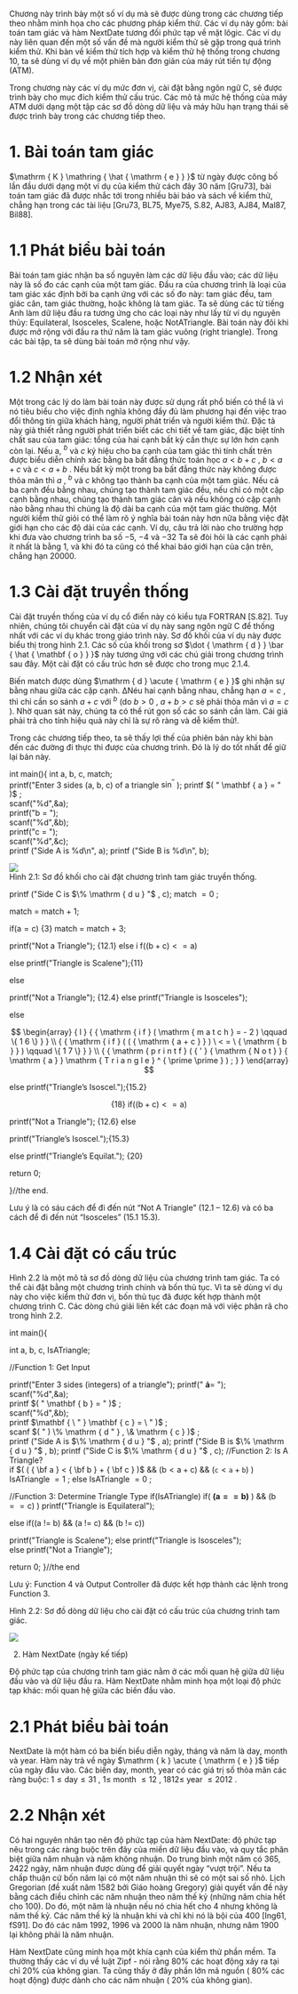 

Chương này trình bày một số ví dụ mà sẽ được dùng trong các chương tiếp theo nhằm minh họa cho các phương pháp kiểm thử. Các ví dụ này gồm: bài toán tam giác và hàm NextDate tương đối phức tạp về mặt lôgic. Các ví dụ này liên quan đến một số vấn đề mà người kiểm thử sẽ gặp trong quá trình kiểm thử. Khi bàn về kiểm thử tích hợp và kiểm thử hệ thống trong chương 10, ta sẽ dùng ví dụ về một phiên bản đơn giản của máy rút tiền tự động (ATM).

Trong chương này các ví dụ mức đơn vị, cài đặt bằng ngôn ngữ C, sẽ được trình bày cho mục đích kiểm thử cấu trúc. Các mô tả mức hệ thống của máy ATM dưới dạng một tập các sơ đồ dòng dữ liệu và máy hữu hạn trạng thái sẽ được trình bày trong các chương tiếp theo.

# 1. Bài toán tam giác

$\mathrm { K } \mathring { \hat { \mathrm { e } } }$ từ ngày được công bố lần đầu dưới dạng một ví dụ của kiểm thử cách đây 30 năm [Gru73], bài toán tam giác đã được nhắc tới trong nhiều bài báo và sách về kiểm thử, chẳng hạn trong các tài liệu [Gru73, BL75, Mye75, S.82, AJ83, AJ84, Mal87, Bil88].

# 1.1 Phát biểu bài toán

Bài toán tam giác nhận ba số nguyên làm các dữ liệu đầu vào; các dữ liệu này là số đo các cạnh của một tam giác. Đầu ra của chương trình là loại của tam giác xác định bởi ba cạnh ứng với các số đo này: tam giác đều, tam giác cân, tam giác thường, hoặc không là tam giác. Ta sẽ dùng các từ tiếng Anh làm dữ liệu đầu ra tương ứng cho các loại này như lấy từ ví dụ nguyên thủy: Equilateral, Isosceles, Scalene, hoặc NotATriangle. Bài toán này đôi khi được mở rộng với đầu ra thứ năm là tam giác vuông (right triangle). Trong các bài tập, ta sẽ dùng bài toán mở rộng như vậy.

# 1.2 Nhận xét

Một trong các lý do làm bài toán này được sử dụng rất phổ biến có thể là vì nó tiêu biểu cho việc định nghĩa không đầy đủ làm phương hại đến việc trao đổi thông tin giữa khách hàng, người phát triển và người kiểm thử. Đặc tả này giả thiết rằng người phát triển biết các chi tiết về tam giác, đặc biệt tính chất sau của tam giác: tổng của hai cạnh bất kỳ cần thực sự lớn hơn cạnh còn lại. Nếu a, $^ { b }$ và $c$ ký hiệu cho ba cạnh của tam giác thì tính chất trên được biểu diễn chính xác bằng ba bất đẳng thức toán học $a < b + c$ , $b < a + c$ và $c < a + b$ . Nếu bất kỳ một trong ba bất đẳng thức này không được thỏa mãn thì $a$ , $^ { b }$ và $c$ không tạo thành ba cạnh của một tam giác. Nếu cả ba cạnh đều bằng nhau, chúng tạo thành tam giác đều, nếu chỉ có một cặp cạnh bằng nhau, chúng tạo thành tam giác cân và nếu không có cặp cạnh nào bằng nhau thì chúng là độ dài ba cạnh của một tam giác thường. Một người kiểm thử giỏi có thể làm rõ ý nghĩa bài toán này hơn nữa bằng việc đặt giới hạn cho các độ dài của các cạnh. Ví dụ, câu trả lời nào cho trường hợp khi đưa vào chương trình ba số −5, −4 và $- 3 2$ Ta sẽ đòi hỏi là các cạnh phải ít nhất là bằng 1, và khi đó ta cũng có thể khai báo giới hạn của cận trên, chẳng hạn 20000.

# 1.3 Cài đặt truyền thống

Cài đặt truyền thống của ví dụ cổ điển này có kiểu tựa FORTRAN [S.82]. Tuy nhiên, chúng tôi chuyển cài đặt của ví dụ này sang ngôn ngữ C để thống nhất với các ví dụ khác trong giáo trình này. Sơ đồ khối của ví dụ này được biểu thị trong hình 2.1. Các số của khối trong sơ $\dot { \mathrm { d } } \bar { \hat { \mathbf { o } } }$ này tương ứng với các chú giải trong chương trình sau đây. Một cài đặt có cấu trúc hơn sẽ được cho trong mục 2.1.4.

Biến match được dùng $\mathrm { d } \acute { \mathrm { e } }$ ghi nhận sự bằng nhau giữa các cặp cạnh. $\mathrm { \Delta N } \mathrm { \acute { e } u }$ hai cạnh bằng nhau, chẳng hạn $a = c$ , thì chỉ cần so sánh $a + c$ với $^ { b }$ (do $b > 0$ , $a + b > c$ sẽ phải thỏa mãn vì $a = c$ ). Nhờ quan sát này, chúng ta có thể rút gọn số các so sánh cần làm. Cái giá phải trả cho tính hiệu quả này chỉ là sự rõ ràng và dễ kiểm thử!.

Trong các chương tiếp theo, ta sẽ thấy lợi thế của phiên bản này khi bàn đến các đường đi thực thi được của chương trình. Đó là lý do tốt nhất để giữ lại bản này.

int main(){ int a, b, c, match;   
printf("Enter 3 sides (a, b, c) of a triangle $\sin ^ { \prime \prime }$ ); printf $( " \mathbf { a } = " )$ ;   
scanf("%d",&a);   
printf("b = ");   
scanf("%d",&b);   
printf("c = ");   
scanf("%d",&c);   
printf ("Side A is %d\n", a); printf ("Side B is %d\n", b);

![](images/image1.jpg)  
Hình 2.1: Sơ đồ khối cho cài đặt chương trình tam giác truyền thống.

printf ("Side C is $\% \mathrm { d u } "$ , c); match $= 0$ ;

match $=$ match + 1;

${ \mathrm { i f } } ( { \mathrm { a } } = { \mathrm { c } } ) \ \{ 3 \}$ match $=$ match + 3;



printf("Not a Triangle"); {12.1} else i $\mathsf { f } ( ( \mathsf { b } + \mathsf { c } ) < = \mathsf { a } )$

else printf("Triangle is Scalene");{11}

else

printf("Not a Triangle"); $\{ 1 2 . 4 \}$ else printf("Triangle is Isosceles");

else

$$
\begin{array} { l } { { \mathrm { i f } ( \mathrm { m a t c h } = - 2 ) \qquad \{ 1 6 \} } } \\ { { \mathrm { i f } ( ( { \mathrm { a + c } } ) \ < = \ { \mathrm { b } } ) \qquad \{ 1 7 \} } } \\ { { \mathrm { p r i n t f } ( { ' } { \mathrm { N o t } } { \mathrm { a } } \mathrm { T r i a n g l e } ^ { \prime \prime } ) ; } } \end{array}
$$

else printf("Triangle’s Isoscel.");{15.2}

$$
\{ 1 8 \} \ \mathrm { i f } ( ( \mathsf { b } + \mathsf { c } ) < = \mathsf { a } )
$$

printf("Not a Triangle"); {12.6} else

printf("Triangle’s Isoscel.");{15.3}

else printf("Triangle’s Equilat."); {20}

return 0;

}//the end.

Lưu ý là có sáu cách để đi đến nút “Not A Triangle” (12.1 – 12.6) và có ba cách để đi đến nút “Isosceles” (15.1 15.3).

# 1.4 Cài đặt có cấu trúc

Hình 2.2 là một mô tả sơ đồ dòng dữ liệu của chương trình tam giác. Ta có thể cài đặt bằng một chương trình chính và bốn thủ tục. Vì ta sẽ dùng ví dụ này cho việc kiểm thử đơn vị, bốn thủ tục đã được kết hợp thành một chương trình C. Các dòng chú giải liên kết các đoạn mã với việc phân rã cho trong hình 2.2.

int main(){

int a, b, c, IsATriangle;

//Function 1: Get Input



printf("Enter 3 sides (integers) of a triangle"); printf(" $\mathbf { \dot { a } } =$ ");   
scanf("%d",&a);   
printf $( " \mathbf { b } = " )$ ;   
scanf("%d",&b);   
printf $\mathbf { \ " } \mathbf { c } = \ " )$ ;   
scanf $( " ) \% \mathrm { d " } , \& \mathrm { c } )$ ;   
printf ("Side A is $\% \mathrm { d u } "$ , a); printf ("Side B is $\% \mathrm { d u } "$ , b); printf ("Side C is $\% \mathrm { d u } "$ , c); //Function 2: Is A Triangle?   
if $( ( { \bf a } < { \bf b } + { \bf c } )$ && $( { \mathsf { b } } < { \mathsf { a } } + { \mathsf { c } } )$ && $( \mathtt { c } < \mathtt { a } + \mathtt { b } )$ ) IsATriangle $= 1$ ; else IsATriangle $= 0$ ;

//Function 3: Determine Triangle Type if(IsATriangle) if( $\mathbf { ( a = = b ) }$ ) && $( { \mathsf { b } } = = { \mathsf { c } } )$ ) printf("Triangle is Equilateral");

else if((a != b) && (a != c) && (b != c))

printf("Triangle is Scalene"); else printf("Triangle is Isosceles");   
else printf("Not a Triangle");

return 0; }//the end

Lưu ý: Function 4 và Output Controller đã được kết hợp thành các lệnh trong Function 3.



Hình 2.2: Sơ đồ dòng dữ liệu cho cài đặt có cấu trúc của chương trình tam giác.

![](images/image2.jpg)

2. Hàm NextDate (ngày kế tiếp)

Độ phức tạp của chương trình tam giác nằm ở các mối quan hệ giữa dữ liệu đầu vào và dữ liệu đầu ra. Hàm NextDate nhằm minh họa một loại độ phức tạp khác: mối quan hệ giữa các biến đầu vào.

# 2.1 Phát biểu bài toán

NextDate là một hàm có ba biến biểu diễn ngày, tháng và năm là day, month và year. Hàm này trả về ngày $\mathrm { k } \acute { \mathrm { e } }$ tiếp của ngày đầu vào. Các biến day, month, year có các giá trị số thỏa mãn các ràng buộc: $1 \leq \mathrm { d a y } \leq 3 1$ , $1 \leq$ month $\leq 1 2$ , $1 8 1 2 \leq$ year $\leq 2 0 1 2$ .

# 2.2 Nhận xét

Có hai nguyên nhân tạo nên độ phức tạp của hàm NextDate: độ phức tạp nêu trong các ràng buộc trên đây của miền dữ liệu đầu vào, và quy tắc phân biệt giữa năm nhuận và năm không nhuận. Do trung bình một năm có 365, 2422 ngày, năm nhuận được dùng để giải quyết ngày “vượt trội”. Nếu ta chấp thuận cứ bốn năm lại có một năm nhuận thì sẽ có một sai số nhỏ. Lịch Gregorian (đề xuất năm 1582 bởi Giáo hoàng Gregory) giải quyết vấn đề này bằng cách điều chỉnh các năm nhuận theo năm thế kỷ (những năm chia hết cho 100). Do đó, một năm là nhuận nếu nó chia hết cho 4 nhưng không là năm thế kỷ. Các năm thế kỷ là nhuận khi và chỉ khi nó là bội của 400 [Ing61, fS91]. Do đó các năm 1992, 1996 và 2000 là năm nhuận, nhưng năm 1900 lại không phải là năm nhuận.

Hàm NextDate cũng minh họa một khía cạnh của kiểm thử phần mềm. Ta thường thấy các ví dụ về luật Zipf - nói rằng $80 \%$ các hoạt động xảy ra tại chỉ $20 \%$ của không gian. Ta cũng thấy ở đây phần lớn mã nguồn ( $80 \%$ các hoạt động) được dành cho các năm nhuận ( $20 \%$ của không gian).